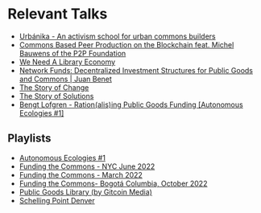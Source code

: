 # Relevant Talks

- [Urbánika - An activism school for urban commons builders
](https://www.youtube.com/watch?v=78_IrtoKOM8)
- [Commons Based Peer Production on the Blockchain feat. Michel Bauwens of the P2P Foundation](https://www.youtube.com/watch?v=nGG0SN7kxTY)
- [We Need A Library Economy](https://www.youtube.com/watch?v=NOYa3YzVtyk)
- [Network Funds: Decentralized Investment Structures for Public Goods and Commons | Juan Benet](https://www.youtube.com/watch?v=13rex64MQL4)
- [The Story of Change](https://www.storyofstuff.org/movies/story-of-change/)
- [The Story of Solutions](https://www.storyofstuff.org/movies/the-story-of-solutions/)
- [Bengt Lofgren - Ration(alis)ing Public Goods Funding [Autonomous Ecologies #1]](https://www.youtube.com/watch?v=8R_NldN31H0)


## Playlists
- [Autonomous Ecologies #1](https://www.youtube.com/playlist?list=PLs3LDClx9qPktT4e7a-FqsOnfnbjqsXbs)
- [Funding the Commons - NYC June 2022](https://youtube.com/playlist?list=PLhuBigpl7lqvMt8d7h4sbCmra9KbFmAdg)
- [Funding the Commons - March 2022](https://www.youtube.com/playlist?list=PLhuBigpl7lqvngC9oNecjfWMqFucr5GvG)
- [Funding the Commons- Bogotá Columbia, October 2022](https://www.youtube.com/playlist?list=PLhuBigpl7lqvD8DAGaygtdTaFKcCyJD5h)
- [Public Goods Library (by Gitcoin Media)](https://www.youtube.com/playlist?list=PLvTrX8LNPbPme0JANJuvt8gwMKmCDXnTk)
- [Schelling Point Denver](https://www.youtube.com/playlist?list=PLvTrX8LNPbPmhPdK2sXR2lT20Ty9fT9t1)